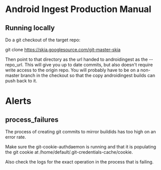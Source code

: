 Android Ingest Production Manual
================================

Running locally
---------------

Do a git checkout of the target repo:

  git clone https://skia.googlesource.com/git-master-skia

Then point to that directory as the url handed to androidingest as the
--repo_url. This will give you up to date commits, but also doesn't require
write access to the origin repo. You will probably have to be on a non-master
branch in the checkout so that the copy androidingest builds can push back to
it.

Alerts
======

process_failures
----------------

The process of creating git commits to mirror buildids has too
high on an error rate.

Make sure the git-cookie-authdaemon is running and that it is populating the
git cookie at /home/default/.git-credentials-cache/cookie.

Also check the logs for the exact operation in the process that is failing.

